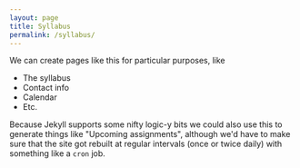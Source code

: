 ```yaml
---
layout: page
title: Syllabus
permalink: /syllabus/
---
```


We can create pages like this for particular purposes, like

* The syllabus
* Contact info
* Calendar
* Etc.

Because Jekyll supports some nifty logic-y bits we could also use this to
generate things like "Upcoming assignments", although we'd have to make sure
that the site got rebuilt at regular intervals (once or twice daily) with
something like a `cron` job.
